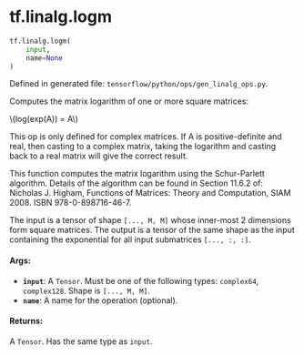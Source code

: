 <div itemscope itemtype="http://developers.google.com/ReferenceObject">
<meta itemprop="name" content="tf.linalg.logm" />
</div>

# tf.linalg.logm

``` python
tf.linalg.logm(
    input,
    name=None
)
```



Defined in generated file: `tensorflow/python/ops/gen_linalg_ops.py`.

Computes the matrix logarithm of one or more square matrices:


\\(log(exp(A)) = A\\)

This op is only defined for complex matrices. If A is positive-definite and
real, then casting to a complex matrix, taking the logarithm and casting back
to a real matrix will give the correct result.

This function computes the matrix logarithm using the Schur-Parlett algorithm.
Details of the algorithm can be found in Section 11.6.2 of:
Nicholas J. Higham, Functions of Matrices: Theory and Computation, SIAM 2008.
ISBN 978-0-898716-46-7.

The input is a tensor of shape `[..., M, M]` whose inner-most 2 dimensions
form square matrices. The output is a tensor of the same shape as the input
containing the exponential for all input submatrices `[..., :, :]`.

#### Args:

* <b>`input`</b>: A `Tensor`. Must be one of the following types: `complex64`, `complex128`.
    Shape is `[..., M, M]`.
* <b>`name`</b>: A name for the operation (optional).


#### Returns:

A `Tensor`. Has the same type as `input`.